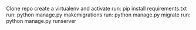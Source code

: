 Clone repo
create a virtualenv and activate
run: pip install requirements.txt
run: python manage.py makemigrations
run: python manage.py migrate
run: python manage.py runserver
